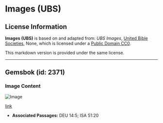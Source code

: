 # Images (UBS)

## License Information

**Images (UBS)** is based on and adapted from: _UBS Images_, [United Bible Societies](https://unitedbiblesocieties.org/), None, which is licensed under a [Public Domain CC0](https://creativecommons.org/public-domain/cc0/).

This markdown version is provided under the same license.



--------------------------------

## Gemsbok (id: 2371)

### Image Content

![Image](https://cdn.aquifer.bible/aquifer-content/resources/Media/WEB-0259_gemsbok.jpg)

[link](https://cdn.aquifer.bible/aquifer-content/resources/Media/WEB-0259_gemsbok.jpg)

* **Associated Passages:** DEU 14:5; ISA 51:20

